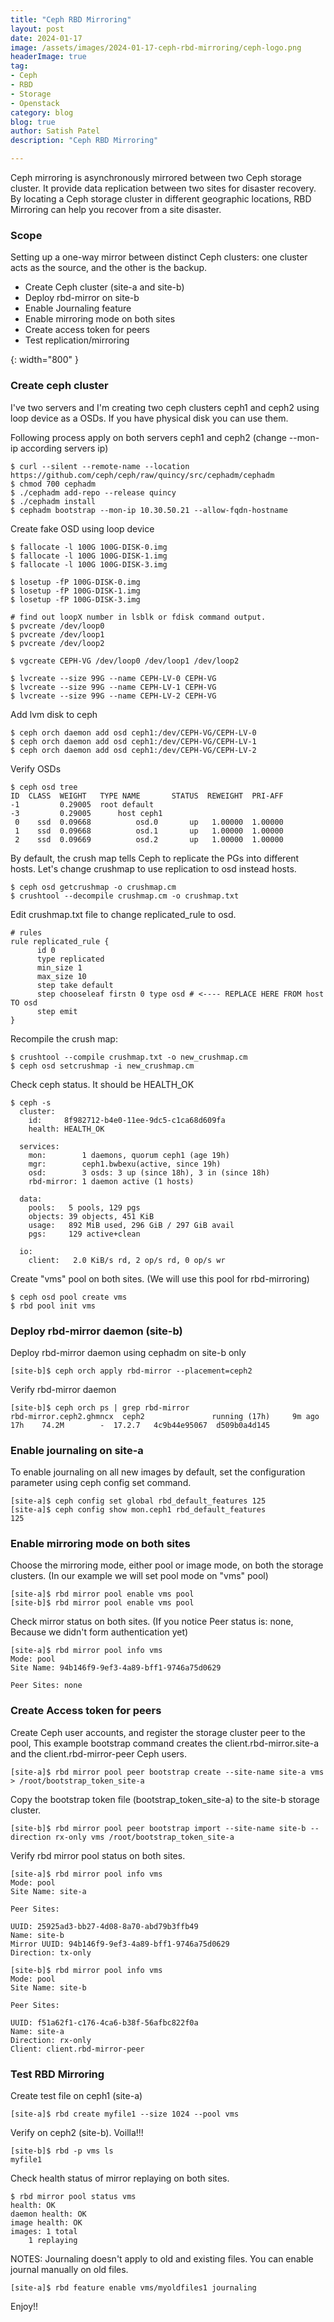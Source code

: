 ```yaml
---
title: "Ceph RBD Mirroring"
layout: post
date: 2024-01-17
image: /assets/images/2024-01-17-ceph-rbd-mirroring/ceph-logo.png
headerImage: true
tag:
- Ceph
- RBD
- Storage
- Openstack
category: blog
blog: true
author: Satish Patel
description: "Ceph RBD Mirroring"

---
```


Ceph mirroring is asynchronously mirrored between two Ceph storage cluster. It provide data replication between two sites for disaster recovery. By locating a Ceph storage cluster in different geographic locations, RBD Mirroring can help you recover from a site disaster.


### Scope 

Setting up a one-way mirror between distinct Ceph clusters: one cluster acts as the source, and the other is the backup.

* Create Ceph cluster (site-a and site-b)
* Deploy rbd-mirror on site-b
* Enable Journaling feature
* Enable mirroring mode on both sites
* Create access token for peers
* Test replication/mirroring

![<img>](/assets/images/2024-01-17-ceph-rbd-mirroring/ceph-rbd-mirror.png){: width="800" }

### Create ceph cluster

I've two servers and I'm creating two ceph clusters ceph1 and ceph2 using loop device as a OSDs. If you have physical disk you can use them.

Following process apply on both servers ceph1 and ceph2 (change --mon-ip according servers ip)

```
$ curl --silent --remote-name --location https://github.com/ceph/ceph/raw/quincy/src/cephadm/cephadm
$ chmod 700 cephadm
$ ./cephadm add-repo --release quincy
$ ./cephadm install
$ cephadm bootstrap --mon-ip 10.30.50.21 --allow-fqdn-hostname
```

Create fake OSD using loop device 

```
$ fallocate -l 100G 100G-DISK-0.img
$ fallocate -l 100G 100G-DISK-1.img
$ fallocate -l 100G 100G-DISK-3.img

$ losetup -fP 100G-DISK-0.img
$ losetup -fP 100G-DISK-1.img
$ losetup -fP 100G-DISK-3.img

# find out loopX number in lsblk or fdisk command output. 
$ pvcreate /dev/loop0
$ pvcreate /dev/loop1
$ pvcreate /dev/loop2

$ vgcreate CEPH-VG /dev/loop0 /dev/loop1 /dev/loop2

$ lvcreate --size 99G --name CEPH-LV-0 CEPH-VG
$ lvcreate --size 99G --name CEPH-LV-1 CEPH-VG
$ lvcreate --size 99G --name CEPH-LV-2 CEPH-VG
```

Add lvm disk to ceph 

```
$ ceph orch daemon add osd ceph1:/dev/CEPH-VG/CEPH-LV-0
$ ceph orch daemon add osd ceph1:/dev/CEPH-VG/CEPH-LV-1
$ ceph orch daemon add osd ceph1:/dev/CEPH-VG/CEPH-LV-2
```

Verify OSDs 

```
$ ceph osd tree
ID  CLASS  WEIGHT   TYPE NAME       STATUS  REWEIGHT  PRI-AFF
-1         0.29005  root default
-3         0.29005      host ceph1
 0    ssd  0.09668          osd.0       up   1.00000  1.00000
 1    ssd  0.09668          osd.1       up   1.00000  1.00000
 2    ssd  0.09669          osd.2       up   1.00000  1.00000
 ```

 By default, the crush map tells Ceph to replicate the PGs into different hosts. Let's change crushmap to use replication to osd instead hosts.

 ```
 $ ceph osd getcrushmap -o crushmap.cm
 $ crushtool --decompile crushmap.cm -o crushmap.txt
 ```

 Edit crushmap.txt file to change replicated_rule to osd.

 ```
 # rules
rule replicated_rule {
       id 0
       type replicated
       min_size 1
       max_size 10
       step take default
       step chooseleaf firstn 0 type osd # <---- REPLACE HERE FROM host TO osd
       step emit
}
```

Recompile the crush map:

```
$ crushtool --compile crushmap.txt -o new_crushmap.cm
$ ceph osd setcrushmap -i new_crushmap.cm
```

Check ceph status. It should be HEALTH_OK 

```
$ ceph -s
  cluster:
    id:     8f982712-b4e0-11ee-9dc5-c1ca68d609fa
    health: HEALTH_OK

  services:
    mon:        1 daemons, quorum ceph1 (age 19h)
    mgr:        ceph1.bwbexu(active, since 19h)
    osd:        3 osds: 3 up (since 18h), 3 in (since 18h)
    rbd-mirror: 1 daemon active (1 hosts)

  data:
    pools:   5 pools, 129 pgs
    objects: 39 objects, 451 KiB
    usage:   892 MiB used, 296 GiB / 297 GiB avail
    pgs:     129 active+clean

  io:
    client:   2.0 KiB/s rd, 2 op/s rd, 0 op/s wr
```

Create "vms" pool on both sites. (We will use this pool for rbd-mirroring)

```
$ ceph osd pool create vms
$ rbd pool init vms
```

### Deploy rbd-mirror daemon (site-b)

Deploy rbd-mirror daemon using cephadm on site-b only

```
[site-b]$ ceph orch apply rbd-mirror --placement=ceph2
```

Verify rbd-mirror daemon

```
[site-b]$ ceph orch ps | grep rbd-mirror
rbd-mirror.ceph2.ghmncx  ceph2               running (17h)     9m ago  17h    74.2M        -  17.2.7   4c9b44e95067  d509b0a4d145
```

### Enable journaling on site-a

To enable journaling on all new images by default, set the configuration parameter using ceph config set command.

```
[site-a]$ ceph config set global rbd_default_features 125
[site-a]$ ceph config show mon.ceph1 rbd_default_features
125
```

### Enable mirroring mode on both sites

Choose the mirroring mode, either pool or image mode, on both the storage clusters. (In our example we will set pool mode on "vms" pool)

```
[site-a]$ rbd mirror pool enable vms pool
[site-b]$ rbd mirror pool enable vms pool
```

Check mirror status on both sites. (If you notice Peer status is: none, Because we didn't form authentication yet)

```
[site-a]$ rbd mirror pool info vms
Mode: pool
Site Name: 94b146f9-9ef3-4a89-bff1-9746a75d0629

Peer Sites: none
```

### Create Access token for peers

Create Ceph user accounts, and register the storage cluster peer to the pool, This example bootstrap command creates the client.rbd-mirror.site-a and the client.rbd-mirror-peer Ceph users.

```
[site-a]$ rbd mirror pool peer bootstrap create --site-name site-a vms > /root/bootstrap_token_site-a
```

Copy the bootstrap token file (bootstrap_token_site-a) to the site-b storage cluster.

```
[site-b]$ rbd mirror pool peer bootstrap import --site-name site-b --direction rx-only vms /root/bootstrap_token_site-a
```

Verify rbd mirror pool status on both sites. 

```
[site-a]$ rbd mirror pool info vms
Mode: pool
Site Name: site-a

Peer Sites:

UUID: 25925ad3-bb27-4d08-8a70-abd79b3ffb49
Name: site-b
Mirror UUID: 94b146f9-9ef3-4a89-bff1-9746a75d0629
Direction: tx-only
```

```
[site-b]$ rbd mirror pool info vms
Mode: pool
Site Name: site-b

Peer Sites:

UUID: f51a62f1-c176-4ca6-b38f-56afbc822f0a
Name: site-a
Direction: rx-only
Client: client.rbd-mirror-peer
```

### Test RBD Mirroring

Create test file on ceph1 (site-a) 

```
[site-a]$ rbd create myfile1 --size 1024 --pool vms
```

Verify on ceph2 (site-b). Voilla!!! 

```
[site-b]$ rbd -p vms ls
myfile1
```

Check health status of mirror replaying on both sites. 

```
$ rbd mirror pool status vms
health: OK
daemon health: OK
image health: OK
images: 1 total
    1 replaying
```

NOTES: Journaling doesn't apply to old and existing files. You can enable journal manually on old files. 

```
[site-a]$ rbd feature enable vms/myoldfiles1 journaling
```

Enjoy!! 













 








